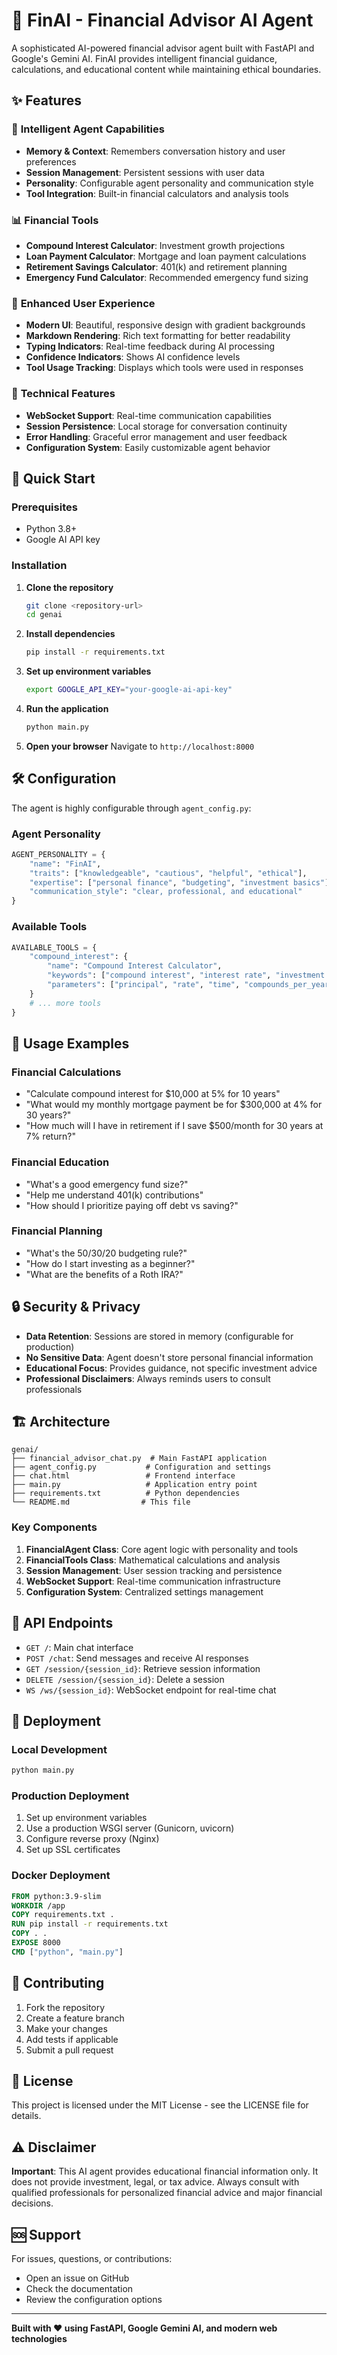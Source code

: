 # 🤖 FinAI - Financial Advisor AI Agent

A sophisticated AI-powered financial advisor agent built with FastAPI and Google's Gemini AI. FinAI provides intelligent financial guidance, calculations, and educational content while maintaining ethical boundaries.

## ✨ Features

### 🧠 **Intelligent Agent Capabilities**
- **Memory & Context**: Remembers conversation history and user preferences
- **Session Management**: Persistent sessions with user data
- **Personality**: Configurable agent personality and communication style
- **Tool Integration**: Built-in financial calculators and analysis tools

### 📊 **Financial Tools**
- **Compound Interest Calculator**: Investment growth projections
- **Loan Payment Calculator**: Mortgage and loan payment calculations
- **Retirement Savings Calculator**: 401(k) and retirement planning
- **Emergency Fund Calculator**: Recommended emergency fund sizing

### 🎨 **Enhanced User Experience**
- **Modern UI**: Beautiful, responsive design with gradient backgrounds
- **Markdown Rendering**: Rich text formatting for better readability
- **Typing Indicators**: Real-time feedback during AI processing
- **Confidence Indicators**: Shows AI confidence levels
- **Tool Usage Tracking**: Displays which tools were used in responses

### 🔧 **Technical Features**
- **WebSocket Support**: Real-time communication capabilities
- **Session Persistence**: Local storage for conversation continuity
- **Error Handling**: Graceful error management and user feedback
- **Configuration System**: Easily customizable agent behavior

## 🚀 Quick Start

### Prerequisites
- Python 3.8+
- Google AI API key

### Installation

1. **Clone the repository**
   ```bash
   git clone <repository-url>
   cd genai
   ```

2. **Install dependencies**
   ```bash
   pip install -r requirements.txt
   ```

3. **Set up environment variables**
   ```bash
   export GOOGLE_API_KEY="your-google-ai-api-key"
   ```

4. **Run the application**
   ```bash
   python main.py
   ```

5. **Open your browser**
   Navigate to `http://localhost:8000`

## 🛠️ Configuration

The agent is highly configurable through `agent_config.py`:

### Agent Personality
```python
AGENT_PERSONALITY = {
    "name": "FinAI",
    "traits": ["knowledgeable", "cautious", "helpful", "ethical"],
    "expertise": ["personal finance", "budgeting", "investment basics"],
    "communication_style": "clear, professional, and educational"
}
```

### Available Tools
```python
AVAILABLE_TOOLS = {
    "compound_interest": {
        "name": "Compound Interest Calculator",
        "keywords": ["compound interest", "interest rate", "investment growth"],
        "parameters": ["principal", "rate", "time", "compounds_per_year"]
    }
    # ... more tools
}
```

## 📝 Usage Examples

### Financial Calculations
- "Calculate compound interest for $10,000 at 5% for 10 years"
- "What would my monthly mortgage payment be for $300,000 at 4% for 30 years?"
- "How much will I have in retirement if I save $500/month for 30 years at 7% return?"

### Financial Education
- "What's a good emergency fund size?"
- "Help me understand 401(k) contributions"
- "How should I prioritize paying off debt vs saving?"

### Financial Planning
- "What's the 50/30/20 budgeting rule?"
- "How do I start investing as a beginner?"
- "What are the benefits of a Roth IRA?"

## 🔒 Security & Privacy

- **Data Retention**: Sessions are stored in memory (configurable for production)
- **No Sensitive Data**: Agent doesn't store personal financial information
- **Educational Focus**: Provides guidance, not specific investment advice
- **Professional Disclaimers**: Always reminds users to consult professionals

## 🏗️ Architecture

```
genai/
├── financial_advisor_chat.py  # Main FastAPI application
├── agent_config.py           # Configuration and settings
├── chat.html                 # Frontend interface
├── main.py                   # Application entry point
├── requirements.txt          # Python dependencies
└── README.md                # This file
```

### Key Components

1. **FinancialAgent Class**: Core agent logic with personality and tools
2. **FinancialTools Class**: Mathematical calculations and analysis
3. **Session Management**: User session tracking and persistence
4. **WebSocket Support**: Real-time communication infrastructure
5. **Configuration System**: Centralized settings management

## 🔧 API Endpoints

- `GET /`: Main chat interface
- `POST /chat`: Send messages and receive AI responses
- `GET /session/{session_id}`: Retrieve session information
- `DELETE /session/{session_id}`: Delete a session
- `WS /ws/{session_id}`: WebSocket endpoint for real-time chat

## 🚀 Deployment

### Local Development
```bash
python main.py
```

### Production Deployment
1. Set up environment variables
2. Use a production WSGI server (Gunicorn, uvicorn)
3. Configure reverse proxy (Nginx)
4. Set up SSL certificates

### Docker Deployment
```dockerfile
FROM python:3.9-slim
WORKDIR /app
COPY requirements.txt .
RUN pip install -r requirements.txt
COPY . .
EXPOSE 8000
CMD ["python", "main.py"]
```

## 🤝 Contributing

1. Fork the repository
2. Create a feature branch
3. Make your changes
4. Add tests if applicable
5. Submit a pull request

## 📄 License

This project is licensed under the MIT License - see the LICENSE file for details.

## ⚠️ Disclaimer

**Important**: This AI agent provides educational financial information only. It does not provide investment, legal, or tax advice. Always consult with qualified professionals for personalized financial advice and major financial decisions.

## 🆘 Support

For issues, questions, or contributions:
- Open an issue on GitHub
- Check the documentation
- Review the configuration options

---

**Built with ❤️ using FastAPI, Google Gemini AI, and modern web technologies** 